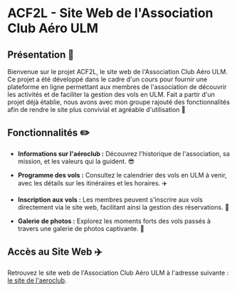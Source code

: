 # ACF2L - Site Web de l'Association Club Aéro ULM

## Présentation 📇

Bienvenue sur le projet ACF2L, le site web de l'Association Club Aéro ULM. Ce projet a été développé dans le cadre d'un cours pour fournir une plateforme en ligne permettant aux membres de l'association de découvrir les activités et de faciliter la gestion des vols en ULM.
Fait a partir d'un projet déjà établie, nous avons avec mon groupe rajouté des fonctionnalités afin de rendre le site plus convivial et agréable d'utilisation 🌱

## Fonctionnalités ✏️

- **Informations sur l'aéroclub :** Découvrez l'historique de l'association, sa mission, et les valeurs qui la guident. 😎

- **Programme des vols :** Consultez le calendrier des vols en ULM à venir, avec les détails sur les itinéraires et les horaires. ✈️

- **Inscription aux vols :** Les membres peuvent s'inscrire aux vols directement via le site web, facilitant ainsi la gestion des réservations. 🔖

- **Galerie de photos :** Explorez les moments forts des vols passés à travers une galerie de photos captivante. 📸

## Accès au Site Web ✈️

Retrouvez le site web de l'Association Club Aéro ULM à l'adresse suivante : [le site de l'aeroclub](https://ocece77.github.io/ACF2L/).


